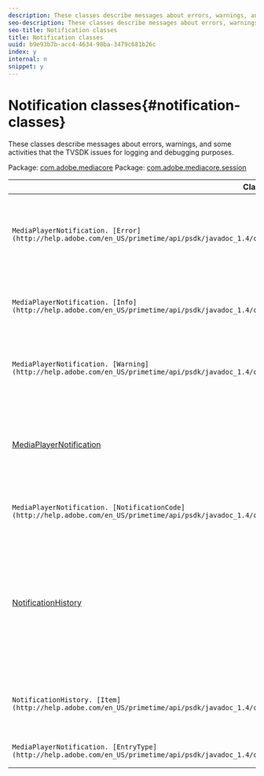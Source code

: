 ```yaml
---
description: These classes describe messages about errors, warnings, and some activities that the TVSDK issues for logging and debugging purposes.
seo-description: These classes describe messages about errors, warnings, and some activities that the TVSDK issues for logging and debugging purposes.
seo-title: Notification classes
title: Notification classes
uuid: b9e93b7b-acc4-4634-98ba-3479c681b26c
index: y
internal: n
snippet: y
---
```


# Notification classes{#notification-classes}

These classes describe messages about errors, warnings, and some activities that the TVSDK issues for logging and debugging purposes.

 Package: [com.adobe.mediacore](http://help.adobe.com/en_US/primetime/api/psdk/javadoc_1.4/com/adobe/mediacore/package-summary.html)  Package: [com.adobe.mediacore.session](http://help.adobe.com/en_US/primetime/api/psdk/javadoc_1.4/com/adobe/mediacore/session/package-summary.html) 

|  Class name  | Description  |
|---|---|
| `MediaPlayerNotification. [Error](http://help.adobe.com/en_US/primetime/api/psdk/javadoc_1.4/com/adobe/mediacore/MediaPlayerNotification.Error.html)` |Class that describes the notification for an error that causes the player to stop playback. This is a [MediaPlayerNotification](http://help.adobe.com/en_US/primetime/api/psdk/javadoc_1.4/com/adobe/mediacore/MediaPlayerNotification.html) of notification type ERROR.  |
| `MediaPlayerNotification. [Info](http://help.adobe.com/en_US/primetime/api/psdk/javadoc_1.4/com/adobe/mediacore/MediaPlayerNotification.Info.html)`  |Class that describes an informational notification. This is a [MediaPlayerNotification](http://help.adobe.com/en_US/primetime/api/psdk/javadoc_1.4/com/adobe/mediacore/MediaPlayerNotification.html) of notification type INFO. |
| `MediaPlayerNotification. [Warning](http://help.adobe.com/en_US/primetime/api/psdk/javadoc_1.4/com/adobe/mediacore/MediaPlayerNotification.Warning.html)`  |Class that describes a warning notification. This is a [MediaPlayerNotification](http://help.adobe.com/en_US/primetime/api/psdk/javadoc_1.4/com/adobe/mediacore/MediaPlayerNotification.html) of notification type WARNING.  |
| [MediaPlayerNotification](http://help.adobe.com/en_US/primetime/api/psdk/javadoc_1.4/com/adobe/mediacore/MediaPlayerNotification.html)  |Class that provides informational messages, warnings, and errors. Encapsulates the object representation of a single notification event within [NotificationHistory](http://help.adobe.com/en_US/primetime/api/psdk/javadoc_1.4/com/adobe/mediacore/session/NotificationHistory.html).  |
| `MediaPlayerNotification. [NotificationCode](http://help.adobe.com/en_US/primetime/api/psdk/javadoc_1.4/com/adobe/mediacore/MediaPlayerNotification.NotificationCode.html)`  | Returns the description associated with the provided notification code.  |
| [NotificationHistory](http://help.adobe.com/en_US/primetime/api/psdk/javadoc_1.4/com/adobe/mediacore/session/NotificationHistory.html)  |Class that stores a log of notification objects. A circular list of [NotificationHistory.Item](http://help.adobe.com/en_US/primetime/api/psdk/javadoc_1.4/com/adobe/mediacore/session/NotificationHistory.Item.html) objects that provides access to a notification events history list. That is, it maintains a list of elements, each element containing a separate instance of the [MediaPlayerNotification](http://help.adobe.com/en_US/primetime/api/psdk/javadoc_1.4/com/adobe/mediacore/MediaPlayerNotification.html) class. (In [session](http://help.adobe.com/en_US/primetime/api/psdk/javadoc_1.4/com/adobe/mediacore/session/package-summary.html) package.)  |
| `NotificationHistory. [Item](http://help.adobe.com/en_US/primetime/api/psdk/javadoc_1.4/com/adobe/mediacore/session/NotificationHistory.Item.html)`  |Class that defines an entry in the circular list in [NotificationHistory](http://help.adobe.com/en_US/primetime/api/psdk/javadoc_1.4/com/adobe/mediacore/session/NotificationHistory.html) and holds the notification and its timestamp.  |
| `MediaPlayerNotification. [EntryType](http://help.adobe.com/en_US/primetime/api/psdk/javadoc_1.4/com/adobe/mediacore/MediaPlayerNotification.EntryType.html)`  | Class that contains the supported notifications types.  |

